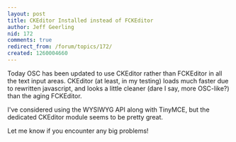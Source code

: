 ```yaml
---
layout: post
title: CKEditor Installed instead of FCKEditor
author: Jeff Geerling
nid: 172
comments: true
redirect_from: /forum/topics/172/
created: 1260004660
---
```

<p>
	Today OSC has been updated to use CKEditor rather than FCKEditor in all the text input areas. CKEditor (at least, in my testing) loads much faster due to rewritten javascript, and looks a little cleaner (dare I say, more OSC-like?) than the aging FCKEditor.</p>
<p>
	I&#39;ve considered using the WYSIWYG API along with TinyMCE, but the dedicated CKEditor module seems to be pretty great.</p>
<p>
	Let me know if you encounter any big problems!</p>
